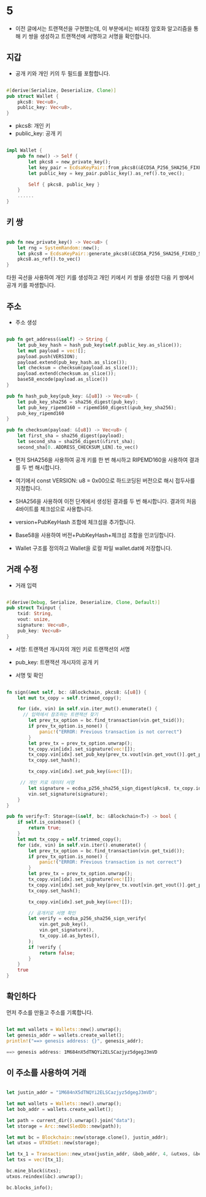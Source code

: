 # 5

- 이전 글에서는 트랜잭션을 구현했는데, 이 부분에서는 비대칭 암호화 알고리즘을 통해 키 쌍을 생성하고 트랜잭션에 서명하고 서명을 확인합니다.

## 지갑

- 공개 키와 개인 키의 두 필드를 포함합니다.

```rs

#[derive(Serialize, Deserialize, Clone)]
pub struct Wallet {
    pkcs8: Vec<u8>,
    public_key: Vec<u8>,
}
```

- pkcs8: 개인 키
- public_key: 공개 키

```rs

impl Wallet {
    pub fn new() -> Self {
        let pkcs8 = new_private_key();
        let key_pair = EcdsaKeyPair::from_pkcs8(&ECDSA_P256_SHA256_FIXED_SIGNING, pkcs8.as_ref()).unwrap();
        let public_key = key_pair.public_key().as_ref().to_vec();

        Self { pkcs8, public_key }
    }
    ......
}
```

## 키 쌍

```rs

pub fn new_private_key() -> Vec<u8> {
    let rng = SystemRandom::new();
    let pkcs8 = EcdsaKeyPair::generate_pkcs8(&ECDSA_P256_SHA256_FIXED_SIGNING, &rng).unwrap();
    pkcs8.as_ref().to_vec()
}
```

타원 곡선을 사용하여 개인 키를 생성하고 개인 키에서 키 쌍을 생성한 다음 키 쌍에서 공개 키를 파생합니다.

## 주소

- 주소 생성

```rs

pub fn get_address(&self) -> String {
    let pub_key_hash = hash_pub_key(self.public_key.as_slice());
    let mut payload = vec![];
    payload.push(VERSION);
    payload.extend(pub_key_hash.as_slice());
    let checksum = checksum(payload.as_slice());
    payload.extend(checksum.as_slice());
    base58_encode(payload.as_slice())
}

pub fn hash_pub_key(pub_key: &[u8]) -> Vec<u8> {
    let pub_key_sha256 = sha256_digest(pub_key);
    let pub_key_ripemd160 = ripemd160_digest(&pub_key_sha256);
    pub_key_ripemd160
}

pub fn checksum(payload: &[u8]) -> Vec<u8> {
    let first_sha = sha256_digest(payload);
    let second_sha = sha256_digest(&first_sha);
    second_sha[0..ADDRESS_CHECKSUM_LEN].to_vec()

```

- 먼저 SHA256을 사용하여 공개 키를 한 번 해시하고 RIPEMD160을 사용하여 결과를 두 번 해시합니다.

- 여기에서 const VERSION: u8 = 0x00으로 하드코딩된 버전으로 해시 접두사를 지정합니다.

- SHA256을 사용하여 이전 단계에서 생성된 결과를 두 번 해시합니다. 결과의 처음 4바이트를 체크섬으로 사용합니다.

- version+PubKeyHash 조합에 체크섬을 추가합니다.

- Base58을 사용하여 버전+PubKeyHash+체크섬 조합을 인코딩합니다.

- Wallet 구조를 정의하고 Wallet을 로컬 파일 wallet.dat에 저장합니다.

## 거래 수정

- 거래 입력

```rs

#[derive(Debug, Serialize, Deserialize, Clone, Default)]
pub struct Txinput {
    txid: String,
    vout: usize,
    signature: Vec<u8>,
    pub_key: Vec<u8>
}
```

- 서명: 트랜잭션 개시자의 개인 키로 트랜잭션의 서명

- pub_key: 트랜잭션 개시자의 공개 키

- 서명 및 확인

```rs

fn sign(&mut self, bc: &Blockchain, pkcs8: &[u8]) {
    let mut tx_copy = self.trimmed_copy();

    for (idx, vin) in self.vin.iter_mut().enumerate() {
      // 입력에서 참조하는 트랜잭션 찾기
        let prev_tx_option = bc.find_transaction(vin.get_txid());
        if prev_tx_option.is_none() {
            panic!("ERROR: Previous transaction is not correct")
        }
        let prev_tx = prev_tx_option.unwrap();
        tx_copy.vin[idx].set_signature(vec![]);
        tx_copy.vin[idx].set_pub_key(prev_tx.vout[vin.get_vout()].get_pub_key_hash());
        tx_copy.set_hash();

        tx_copy.vin[idx].set_pub_key(&vec![]);

     // 개인 키로 데이터 서명
        let signature = ecdsa_p256_sha256_sign_digest(pkcs8, tx_copy.id.as_bytes());
        vin.set_signature(signature);
    }
}

pub fn verify<T: Storage>(&self, bc: &Blockchain<T>) -> bool {
    if self.is_coinbase() {
        return true;
    }
    let mut tx_copy = self.trimmed_copy();
    for (idx, vin) in self.vin.iter().enumerate() {
        let prev_tx_option = bc.find_transaction(vin.get_txid());
        if prev_tx_option.is_none() {
            panic!("ERROR: Previous transaction is not correct")
        }
        let prev_tx = prev_tx_option.unwrap();
        tx_copy.vin[idx].set_signature(vec![]);
        tx_copy.vin[idx].set_pub_key(prev_tx.vout[vin.get_vout()].get_pub_key_hash());
        tx_copy.set_hash();

        tx_copy.vin[idx].set_pub_key(&vec![]);

        // 공개키로 서명 확인
        let verify = ecdsa_p256_sha256_sign_verify(
            vin.get_pub_key(),
            vin.get_signature(),
            tx_copy.id.as_bytes(),
        );
        if !verify {
            return false;
        }
    }
    true
}
```

## 확인하다

먼저 주소를 만들고 주소를 기록합니다.

```rs

let mut wallets = Wallets::new().unwrap();
let genesis_addr = wallets.create_wallet();
println!("==> genesis address: {}", genesis_addr);

==> genesis address: 1M684nX5dTNQYi2ELSCazjyz5dgegJ3mVD
```

## 이 주소를 사용하여 거래

```rs

let justin_addr = "1M684nX5dTNQYi2ELSCazjyz5dgegJ3mVD";

let mut wallets = Wallets::new().unwrap();
let bob_addr = wallets.create_wallet();

let path = current_dir().unwrap().join("data");
let storage = Arc::new(SledDb::new(path));

let mut bc = Blockchain::new(storage.clone(), justin_addr);
let utxos = UTXOSet::new(storage);

let tx_1 = Transaction::new_utxo(justin_addr, &bob_addr, 4, &utxos, &bc);
let txs = vec![tx_1];

bc.mine_block(&txs);
utxos.reindex(&bc).unwrap();

bc.blocks_info();
```
